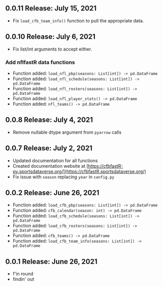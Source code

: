 ## 0.0.11 Release: July 15, 2021
- Fix `load_cfb_team_info()` function to pull the appropriate data.

## 0.0.10 Release: July 6, 2021
- Fix list/int arguments to accept either.

### Add nflfastR data functions

- Function added: `load_nfl_pbp(seasons: List[int]) -> pd.DataFrame`
- Function added: `load_nfl_schedule(seasons: List[int]) -> pd.DataFrame`
- Function added: `load_nfl_rosters(seasons: List[int]) -> pd.DataFrame`
- Function added: `load_nfl_player_stats() -> pd.DataFrame`
- Function added: `nfl_teams() -> pd.DataFrame`


## 0.0.8 Release: July 4, 2021
- Remove nullable dtype argument from `pyarrow` calls

## 0.0.7 Release: July 2, 2021
- Updated documentation for all functions
- Created documentation website at [https://cfbfastR-py.sportsdataverse.org/](https://cfbfastR.sportsdataverse.org/)
- Fix issue with `season` replacing `year` in `config.py`

## 0.0.2 Release: June 26, 2021
- Function added: `load_cfb_pbp(seasons: List[int]) -> pd.DataFrame`
- Function added: `cfb_calendar(season: int) -> pd.DataFrame`
- Function added: `load_cfb_schedule(seasons: List[int]) -> pd.DataFrame`
- Function added: `load_cfb_rosters(seasons: List[int]) -> pd.DataFrame`
- Function added: `cfb_teams() -> pd.DataFrame`
- Function added: `load_cfb_team_info(seasons: List[int]) -> pd.DataFrame`

## 0.0.1 Release: June 26, 2021
- f'in round
- findin' out